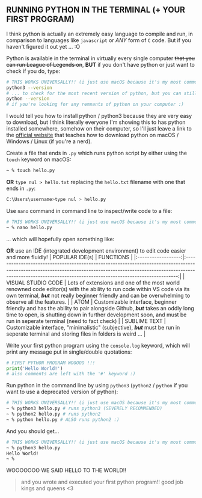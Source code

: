 ## RUNNING PYTHON IN THE TERMINAL (+ YOUR FIRST PROGRAM)
I think python is actually an extremely easy language to compile and run, in comparison to languages like `javascript` or *ANY* form of `C` code. But if you haven't figured it out yet ... :O 

Python is available in the terminal in virtually every single computer ~~that you can run League of Legends on~~, **BUT** if you don't have python or just want to check if you do, type:
```bash
# THIS WORKS UNIVERSALLY!! (i just use macOS because it's my most common machine :))
python3 --version
# ... to check for the most recent version of python, but you can still use: 
python --version
# if you're looking for any remnants of python on your computer :)
```
I would tell you how to install python / python3 because they are very easy to download, but I think literally everyone I'm showing this to has python installed somewhere, somehow on their computer, so I'll just leave a link to the [official website](https://www.python.org/downloads/) that teaches how to download python on macOS / Windows / Linux (if you're a nerd).  

Create a file that ends in `.py` which runs python script by either using the `touch` keyword on macOS:
``` bash
~ % touch hello.py
```
**OR** `type nul > hello.txt` replacing the `hello.txt` filename with one that ends in `.py`:
``` c++
C:\Users\username>type nul > hello.py
```
Use `nano` command in command line to inspect/write code to a file:
``` bash
# THIS WORKS UNIVERSALLY!! (i just use macOS because it's my most common machine :))
~ % nano hello.py
```
... which will hopefully open something like:
<!-- MAKE SURE TO PUT THE IMAGE THERE BECAUSE LAUSD SUCKS (also this is a comment please remember this) -->
**OR** use an IDE (integrated development environment) to edit code easier and more fluidly!
|   POPULAR IDE(s)   |                                                                                                                FUNCTIONS                                                                                                                |
|:------------------:|:---------------------------------------------------------------------------------------------------------------------------------------------------------------------------------------------------------------------------------------:|
| VISUAL STUDIO CODE |      Lots of extensions and one of the most world renowned code editor(s) with the ability to run code within VS code via its own terminal, __*but*__ not really beginner friendly and can be overwhelming to observe all the features.     |
|        ATOM        | Customizable interface, beginner friendly and has the ability to pair alongside Github, __*but*__ takes an oddly long time to open, is shutting down in further development soon, and must be run in seperate terminal (need to fact check) |
|    SUBLIME TEXT    |                                                  Customizable interface, "minimalistic" (subjective), __*but*__ must be run in seperate terminal and storing files in folders is weird ...                                                  | 

Write your first python program using the `console.log` keyword, which will print any message put in single/double quotations:
``` python
# FIRST PYTHON PROGRAM WOOOOO !!!
print('Hello World!')
# also comments are left with the '#' keyword :)
```
Run python in the command line by using `python3` (`python2` / `python` if you want to use a deprecated version of python): 
``` bash
# THIS WORKS UNIVERSALLY!! (i just use macOS because it's my most common machine :))
~ % python3 hello.py # runs python3 (SEVERELY RECOMMENDED)
~ % python2 hello.py # runs python2
~ % python hello.py # ALSO runs python2 :)
```
And you should get...
``` bash
# THIS WORKS UNIVERSALLY!! (i just use macOS because it's my most common machine :))
~ % python3 hello.py
Hello World!
~ %
```
WOOOOOOO WE SAID HELLO TO THE WORLD!! 
> and you wrote and executed your first python program!! good job kings and queens <3
